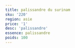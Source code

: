```yaml
---
title: palissandre du surinam
sku: '220'
region: asie
price: '1'
desc: 'palissandre'
essence: palissandre
poids: 100
---
```

